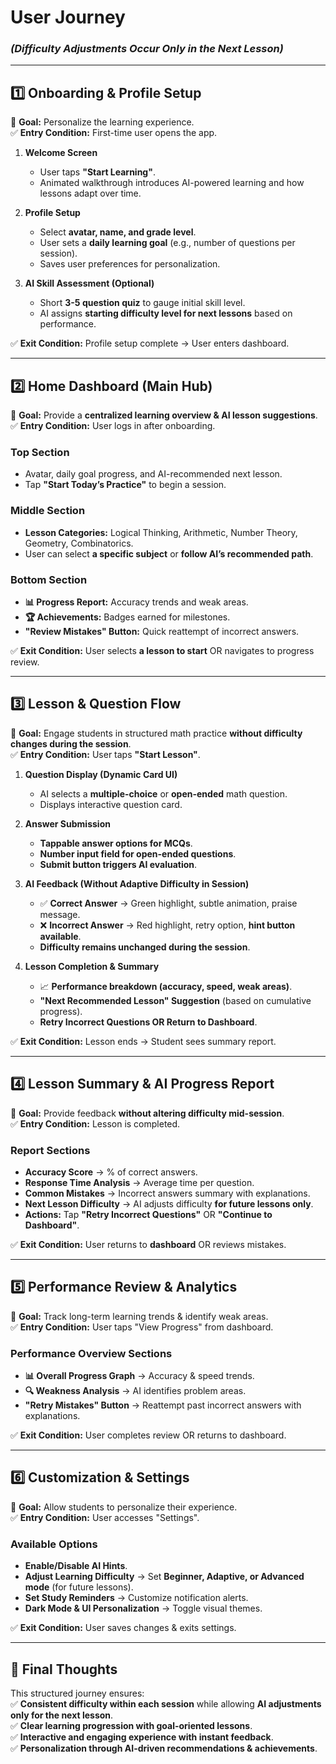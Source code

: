 # **User Journey**  
### *(Difficulty Adjustments Occur Only in the Next Lesson)*  

---

## **1️⃣ Onboarding & Profile Setup**  
📌 **Goal:** Personalize the learning experience.  
✅ **Entry Condition:** First-time user opens the app.  

1. **Welcome Screen**   
   - User taps **"Start Learning"**.  
   - Animated walkthrough introduces AI-powered learning and how lessons adapt over time.  

2. **Profile Setup**  
   - Select **avatar, name, and grade level**.  
   - User sets a **daily learning goal** (e.g., number of questions per session).  
   - Saves user preferences for personalization.  

3. **AI Skill Assessment (Optional)**  
   - Short **3-5 question quiz** to gauge initial skill level.  
   - AI assigns **starting difficulty level for next lessons** based on performance.  

✅ **Exit Condition:** Profile setup complete → User enters dashboard.  

---

## **2️⃣ Home Dashboard (Main Hub)**  
📌 **Goal:** Provide a **centralized learning overview & AI lesson suggestions**.  
✅ **Entry Condition:** User logs in after onboarding.  

### **Top Section**  
- Avatar, daily goal progress, and AI-recommended next lesson.  
- Tap **"Start Today’s Practice"** to begin a session.  

### **Middle Section**  
- **Lesson Categories:** Logical Thinking, Arithmetic, Number Theory, Geometry, Combinatorics.  
- User can select **a specific subject** or **follow AI’s recommended path**.  

### **Bottom Section**  
- **📊 Progress Report:** Accuracy trends and weak areas.  
- **🏆 Achievements:** Badges earned for milestones.  
- **"Review Mistakes" Button:** Quick reattempt of incorrect answers.  

✅ **Exit Condition:** User selects **a lesson to start** OR navigates to progress review.  

---

## **3️⃣ Lesson & Question Flow**  
📌 **Goal:** Engage students in structured math practice **without difficulty changes during the session**.  
✅ **Entry Condition:** User taps **"Start Lesson"**.  

1. **Question Display (Dynamic Card UI)**  
   - AI selects a **multiple-choice** or **open-ended** math question.  
   - Displays interactive question card.  

2. **Answer Submission**  
   - **Tappable answer options for MCQs**.  
   - **Number input field for open-ended questions**.  
   - **Submit button triggers AI evaluation**.  

3. **AI Feedback (Without Adaptive Difficulty in Session)**  
   - ✅ **Correct Answer** → Green highlight, subtle animation, praise message.  
   - ❌ **Incorrect Answer** → Red highlight, retry option, **hint button available**.  
   - **Difficulty remains unchanged during the session**.  

4. **Lesson Completion & Summary**  
   - 📈 **Performance breakdown (accuracy, speed, weak areas)**.  
   - **"Next Recommended Lesson" Suggestion** (based on cumulative progress).  
   - **Retry Incorrect Questions OR Return to Dashboard**.  

✅ **Exit Condition:** Lesson ends → Student sees summary report.  

---

## **4️⃣ Lesson Summary & AI Progress Report**  
📌 **Goal:** Provide feedback **without altering difficulty mid-session**.  
✅ **Entry Condition:** Lesson is completed.  

### **Report Sections**  
- **Accuracy Score** → % of correct answers.  
- **Response Time Analysis** → Average time per question.  
- **Common Mistakes** → Incorrect answers summary with explanations.  
- **Next Lesson Difficulty** → AI adjusts difficulty **for future lessons only**.  
- **Actions:** Tap **"Retry Incorrect Questions"** OR **"Continue to Dashboard"**.  

✅ **Exit Condition:** User returns to **dashboard** OR reviews mistakes.  

---

## **5️⃣ Performance Review & Analytics**  
📌 **Goal:** Track long-term learning trends & identify weak areas.  
✅ **Entry Condition:** User taps "View Progress" from dashboard.  

### **Performance Overview Sections**  
- **📊 Overall Progress Graph** → Accuracy & speed trends.  
- **🔍 Weakness Analysis** → AI identifies problem areas.  
- **"Retry Mistakes" Button** → Reattempt past incorrect answers with explanations.  

✅ **Exit Condition:** User completes review OR returns to dashboard.  

---

## **6️⃣ Customization & Settings**  
📌 **Goal:** Allow students to personalize their experience.  
✅ **Entry Condition:** User accesses "Settings".  

### **Available Options**  
- **Enable/Disable AI Hints**.  
- **Adjust Learning Difficulty** → Set **Beginner, Adaptive, or Advanced mode** (for future lessons).  
- **Set Study Reminders** → Customize notification alerts.  
- **Dark Mode & UI Personalization** → Toggle visual themes.  

✅ **Exit Condition:** User saves changes & exits settings.  

---

## **🚀 Final Thoughts**  
This structured journey ensures:  
✅ **Consistent difficulty within each session** while allowing **AI adjustments only for the next lesson**.  
✅ **Clear learning progression with goal-oriented lessons**.  
✅ **Interactive and engaging experience with instant feedback**.  
✅ **Personalization through AI-driven recommendations & achievements**.  


